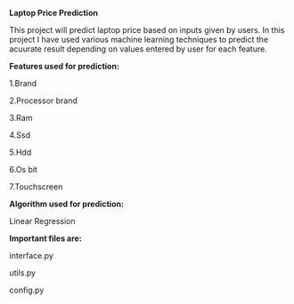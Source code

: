 **Laptop Price Prediction**

This project will predict laptop price based on inputs given by users.
In this project I have used various machine learning techniques to predict the acuurate result depending on values entered by user for each feature.

**Features used for prediction:**

1.Brand

2.Processor brand

3.Ram

4.Ssd

5.Hdd

6.Os bit

7.Touchscreen

**Algorithm used for prediction:**

Linear Regression

**Important files are:**

interface.py

utils.py

config.py

